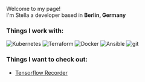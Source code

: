 <p>Welcome to my page! </br> I'm Stella a developer based in <b>Berlin, Germany</b></p>

<h3>Things I work with:</h3>
<p>
  <img alt="Kubernetes" src="https://img.shields.io/badge/-Kubernetes-45b8d8?style=flat-square&logo=react&logoColor=white" />
  <img alt="Terraform" src="https://img.shields.io/badge/-Terraform-8DD6F9?style=flat-square&logo=webpack&logoColor=white" /> 
  <img alt="Docker" src="https://img.shields.io/badge/-Docker-46a2f1?style=flat-square&logo=docker&logoColor=white" />
  <img alt="Ansible" src="https://img.shields.io/badge/-Ansible-2088FF?style=flat-square&logo=github-actions&logoColor=white" />
  <img alt="git" src="https://img.shields.io/badge/-Git-F05032?style=flat-square&logo=git&logoColor=white" />
</p>

<h3>Things I want to check out:</h3>
<ul>
  <li><a href="https://github.com/google/tensorflow-recorder">Tensorflow Recorder</a>
</ul>
